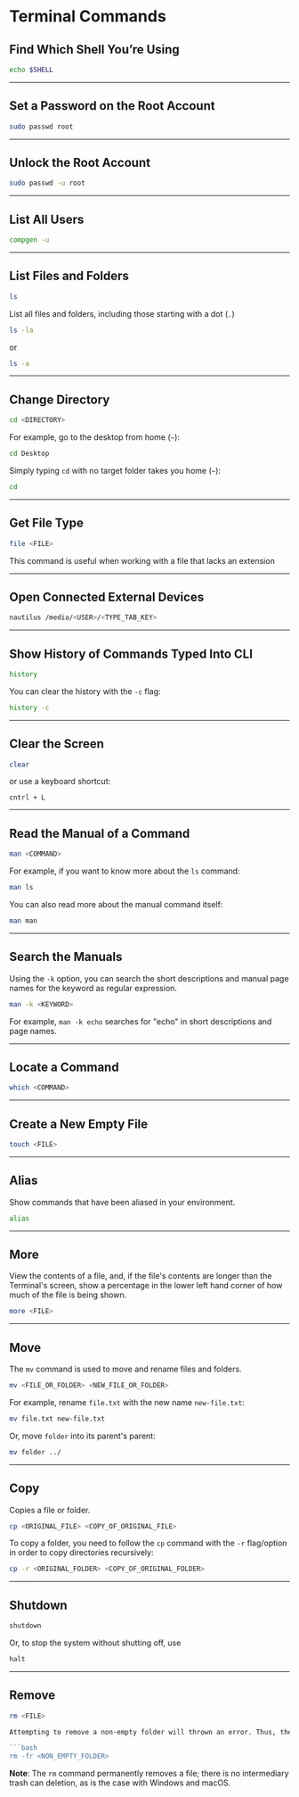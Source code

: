 # Terminal Commands

## Find Which Shell You’re Using

```bash
echo $SHELL
```

---

## Set a Password on the Root Account

```bash
sudo passwd root
```

---

## Unlock the Root Account

```bash
sudo passwd -u root
```

---

## List All Users
```bash
compgen -u
```

---

## List Files and Folders
```bash
ls
```

List all files and folders, including those starting with a dot (`.`)
```bash
ls -la
```

or

```bash
ls -a
```

---

## Change Directory
```bash
cd <DIRECTORY>
```

For example, go to the desktop from home (`~`):
```bash
cd Desktop
```

Simply typing `cd` with no target folder takes you home (`~`):
```bash
cd
```

---

## Get File Type
```bash
file <FILE>
```

This command is useful when working with a file that lacks an extension

---

## Open Connected External Devices
```bash
nautilus /media/<USER>/<TYPE_TAB_KEY>
```

---

## Show History of Commands Typed Into CLI
```bash
history
```

You can clear the history with the `-c` flag:
```bash
history -c
```

---

## Clear the Screen
```bash
clear
```

or use a keyboard shortcut:
```
cntrl + L
```

---

## Read the Manual of a Command
```bash
man <COMMAND>
```

For example, if you want to know more about the `ls` command:
```bash
man ls
```

You can also read more about the manual command itself:
```bash
man man
```

---

## Search the Manuals
Using the `-k` option, you can search the short descriptions and manual page names for the keyword as regular expression.

```bash
man -k <KEYWORD>
```

For example, `man -k echo` searches for "echo" in short descriptions and page names.

---

## Locate a Command
```bash
which <COMMAND>
```

---

## Create a New Empty File
```bash
touch <FILE>
```

---

## Alias
Show commands that have been aliased in your environment.

```bash
alias
```

---

## More
View the contents of a file, and, if the file's contents are longer than the Terminal's screen, show a percentage in the lower left hand corner of how much of the file is being shown.

```bash
more <FILE>
```

---

## Move
The `mv` command is used to move and rename files and folders.

```bash
mv <FILE_OR_FOLDER> <NEW_FILE_OR_FOLDER>
```

For example, rename `file.txt` with the new name `new-file.txt`:

```bash
mv file.txt new-file.txt
```

Or, move `folder` into its parent's parent:

```bash
mv folder ../
```

---

## Copy
Copies a file or folder.

```bash
cp <ORIGINAL_FILE> <COPY_OF_ORIGINAL_FILE>
```

To copy a folder, you need to follow the `cp` command with the `-r` flag/option in order to copy directories recursively:

```bash
cp -r <ORIGINAL_FOLDER> <COPY_OF_ORIGINAL_FOLDER>
```

---

## Shutdown
```bash
shutdown
```

Or, to stop the system without shutting off, use

```bash
halt
```

---

## Remove
```bash
rm <FILE>

Attempting to remove a non-empty folder will thrown an error. Thus, the `-r` option is required. If you want to remove a non-empty folder and over-ride the `-i` option, you'll need to combine the `r` (rooted file hierarchy) and `f` (force) flags.

```bash
rm -fr <NON_EMPTY_FOLDER>
```
**Note**: The `rm` command permanently removes a file; there is no intermediary trash can deletion, as is the case with Windows and macOS.

```